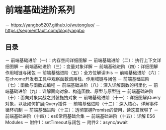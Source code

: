 
# 前端基础进阶系列

－ https://yangbo5207.github.io/wutongluo/
－ https://segmentfault.com/blog/yangbo


## 目录

－ 前端基础进阶（一）：内存空间详细图解
－ 前端基础进阶（二）：执行上下文详细图解
－ 前端基础进阶（三）：变量对象详解
－ 前端基础进阶（四）：详细图解作用域链与闭包
－ 前端基础进阶（五）：全方位解读this
－ 前端基础进阶（六）：在chrome开发者工具中观察函数调用栈、作用域链与闭包
－ 前端基础进阶（七）：函数与函数式编程
－ 前端基础进阶（八）：深入详解函数的柯里化
－ 前端基础进阶（九）：详解面向对象、构造函数、原型与原型链
－ 前端基础进阶（十）：面向对象实战之封装拖拽对象
－ 前端基础进阶（十一）：详细图解jQuery对象，以及如何扩展jQuery插件
－ 前端基础进阶（十二）：深入核心，详解事件循环机制
－ 前端基础进阶（十三）：透彻掌握Promise的使用，读这篇就够了
－ 前端基础进阶（十四）：es6常用基础合集
－ 前端基础进阶（十五）：详解 ES6 Modules
－ 附件1：setTimeout与闭包
－ 附件2：async/await
